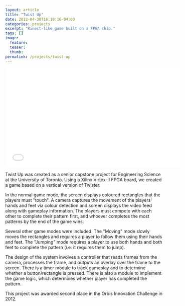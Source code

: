 ```yaml
---
layout: article
title: "Twist Up"
date: 2012-04-30T16:19:16-04:00
categories: projects
excerpt: "Kinect-like game built on a FPGA chip."
tags: []
image:
  feature:
  teaser:
  thumb:
permalink: /projects/twist-up
---
```


<iframe width="560" height="315" src="//www.youtube.com/embed/Xwqh13cS4fI" frameborder="0" allowfullscreen></iframe>

Twist Up was created as a senior capstone project for Engineering Science at the University of Toronto.  Using a Xilinx Virtex-II FPGA board, we created a game based on a vertical version of Twister.

In the normal game mode, the screen displays coloured rectangles that the players must "touch".  A camera captures the movement of the players' hands and feet via colour detection and screen displays the video feed along with gameplay information.  The players must compete with each other to complete their pattern first, and whoever completes the most patterns by the end of the game wins.

Several other game modes were included.  The "Moving" mode slowly moves the rectangles and requires a player to follow them using their hands and feet.  The "Jumping" mode requires a player to use both hands and both feet to complete the pattern (i.e. it requires them to jump).

The design of the system involves a controller that reads frames from the camera, processes the frame, and outputs an overlay over the frame to the screen.  There is a timer module to track gameplay and to determine whether a button/rectangle is pressed.  There is also a module to implement the game logic, which determines whether player has completed the pattern.

This project was awarded second place in the Orbis Innovation Challenge in 2012.

